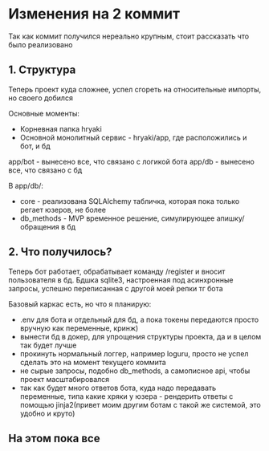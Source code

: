 # Изменения на 2 коммит

Так как коммит получился нереально крупным, стоит рассказать что было реализовано

## 1. Структура

Теперь проект куда сложнее, успел сгореть на относительные импорты, но своего добился

Основные моменты:

- Корневная папка hryaki
- Основной монолитный сервис - hryaki/app, где расположились и бот, и бд

app/bot - вынесено все, что связано с логикой бота
app/db - вынесено все, что связано с бд

В app/db/:

- core - реализована SQLAlchemy табличка, которая пока только регает юзеров, не более
- db_methods - MVP временное решение, симулирующее апишку/обращения в бд

## 2. Что получилось?

Теперь бот работает, обрабатывает команду /register и вносит пользователя в бд. Бдшка sqlite3, настроенная под асинхронные запросы, успешно переписанная с другой моей репки тг бота

Базовый каркас есть, но что я планирую:

- .env для бота и отдельный для бд, а пока токены передаются просто вручную как переменные, кринж)
- вынести бд в докер, для упрощения структуры проекта, да и в целом так будет лучше
- прокинуть нормальный логгер, например loguru, просто не успел сделать это на момент текущего коммита
- не сырые запросы, подобно db_methods, а самописное api, чтобы проект масштабировался
- так как будет много ответов бота, куда надо передавать переменные, типа какие хряки у юзера - рендерить ответы с помощью jinja2(привет моим другим ботам с такой же системой, это удобно и круто)

## На этом пока все

